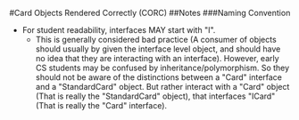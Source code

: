 #Card Objects Rendered Correctly \(CORC\)
##Notes
###Naming Convention

- For student readability, interfaces MAY start with "I".
  - This is generally considered bad practice \(A consumer of objects should usually
  by given the interface level object, and should have no idea that they are interacting
  with an interface\). However, early CS students may be confused by
  inheritance/polymorphism. So they should not be aware of the distinctions between a
  "Card" interface and a "StandardCard" object. But rather interact with a "Card" object
  \(That is really the "StandardCard" object\), that interfaces "ICard" \(That is
  really the "Card" interface\).

